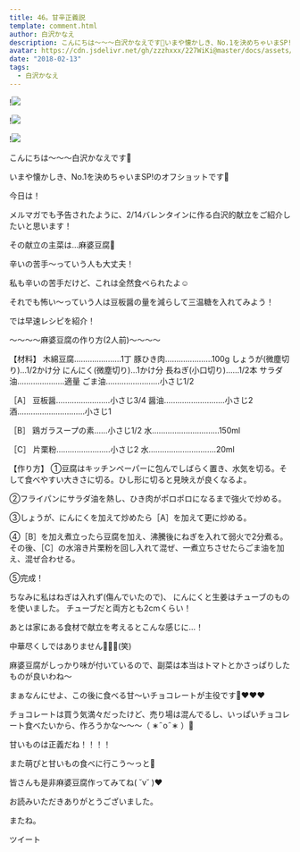 ```yaml
---
title: 46。甘辛正義説
template: comment.html
author: 白沢かなえ
description: こんにちは〜〜〜白沢かなえです🌷いまや懐かしき、No.1を決めちゃいまSP!のオフショットです👑今日は！メルマガでも予告されたように、2/14バレンタイン...
avatar: https://cdn.jsdelivr.net/gh/zzzhxxx/227WiKi@master/docs/assets/photo/avatar/kanae.jpg
date: "2018-02-13"
tags:
  - 白沢かなえ
---
```


!![](https://cdn.jsdelivr.net/gh/227WiKi/227WiKi-image@master/blog-image/kanae-2018-02-13_1.jpg)

!![](https://cdn.jsdelivr.net/gh/227WiKi/227WiKi-image@master/blog-image/kanae-2018-02-13_2.jpg)

!![](https://cdn.jsdelivr.net/gh/227WiKi/227WiKi-image@master/blog-image/kanae-2018-02-13_3.jpg)









こんにちは〜〜〜白沢かなえです🌷







いまや懐かしき、No.1を決めちゃいまSP!のオフショットです👑








今日は！



メルマガでも予告されたように、2/14バレンタインに作る白沢的献立をご紹介したいと思います！









その献立の主菜は…麻婆豆腐🌸












辛いの苦手〜っていう人も大丈夫！



私も辛いの苦手だけど、これは全然食べられたよ☺️



それでも怖い〜っていう人は豆板醤の量を減らして三温糖を入れてみよう！










では早速レシピを紹介！





〜〜〜〜麻婆豆腐の作り方(2人前)〜〜〜〜


【材料】
木綿豆腐…………………1丁
豚ひき肉…………………100g
しょうが(微塵切り)…1/2かけ分
にんにく(微塵切り)…1かけ分
長ねぎ(小口切り)……1/2本
サラダ油…………………適量
ごま油……………………小さじ1/2

［A］
豆板醤……………………小さじ3/4
醤油………………………小さじ2
酒…………………………小さじ1

［B］
鶏ガラスープの素……小さじ1/2
水…………………………150ml

［C］
片栗粉……………………小さじ2
水…………………………20ml





【作り方】
①豆腐はキッチンペーパーに包んでしばらく置き、水気を切る。そして食べやすい大きさに切る。ひし形に切ると見映えが良くなるよ。

②フライパンにサラダ油を熱し、ひき肉がポロポロになるまで強火で炒める。

③しょうが、にんにくを加えて炒めたら［A］を加えて更に炒める。

④［B］を加え煮立ったら豆腐を加え、沸騰後にねぎを入れて弱火で2分煮る。その後、［C］の水溶き片栗粉を回し入れて混ぜ、一煮立ちさせたらごま油を加え、混ぜ合わせる。

⑤完成！






ちなみに私はねぎは入れず(傷んでいたので)、
にんにくと生姜はチューブのものを使いました。
チューブだと両方とも2cmくらい！













あとは家にある食材で献立を考えるとこんな感じに…！








中華尽くしではありません🙅🏻‍♀️(笑)



麻婆豆腐がしっかり味が付いているので、副菜は本当はトマトとかさっぱりしたものが良いわね〜










まぁなんにせよ、この後に食べる甘〜いチョコレートが主役です🐶❤️❤️❤️



チョコレートは買う気満々だったけど、売り場は混んでるし、いっぱいチョコレート食べたいから、作ろうかな〜〜〜（ ∗   ̑ o   ̑ ∗ ）🍫



甘いものは正義だね！！！！



また萌ぴと甘いもの食べに行こう〜っと🌷











皆さんも是非麻婆豆腐作ってみてね( ˘v˘ )❤️













お読みいただきありがとうございました。



またね。


ツイート



